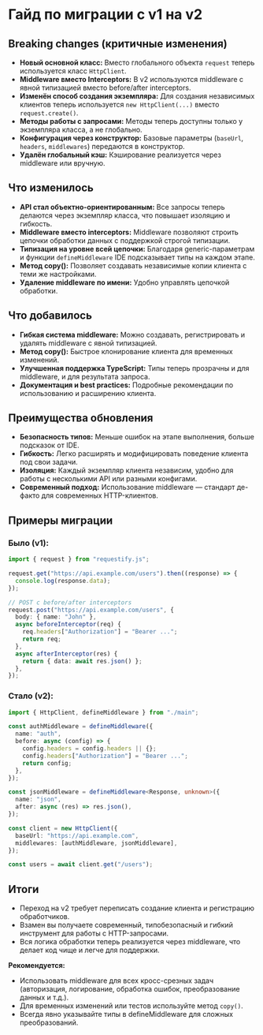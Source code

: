 # Гайд по миграции с v1 на v2

## Breaking changes (критичные изменения)

- **Новый основной класс:** Вместо глобального объекта `request` теперь используется класс `HttpClient`.
- **Middleware вместо Interceptors:** В v2 используются middleware с явной типизацией вместо before/after interceptors.
- **Изменён способ создания экземпляра:** Для создания независимых клиентов теперь используется `new HttpClient(...)` вместо `request.create()`.
- **Методы работы с запросами:** Методы теперь доступны только у экземпляра класса, а не глобально.
- **Конфигурация через конструктор:** Базовые параметры (`baseUrl`, `headers`, `middlewares`) передаются в конструктор.
- **Удалён глобальный кэш:** Кэширование реализуется через middleware или вручную.

## Что изменилось

- **API стал объектно-ориентированным:** Все запросы теперь делаются через экземпляр класса, что повышает изоляцию и гибкость.
- **Middleware вместо interceptors:** Middleware позволяют строить цепочки обработки данных с поддержкой строгой типизации.
- **Типизация на уровне всей цепочки:** Благодаря generic-параметрам и функции `defineMiddleware` IDE подсказывает типы на каждом этапе.
- **Метод copy():** Позволяет создавать независимые копии клиента с теми же настройками.
- **Удаление middleware по имени:** Удобно управлять цепочкой обработки.

## Что добавилось

- **Гибкая система middleware:** Можно создавать, регистрировать и удалять middleware с явной типизацией.
- **Метод copy():** Быстрое клонирование клиента для временных изменений.
- **Улучшенная поддержка TypeScript:** Типы теперь прозрачны и для middleware, и для результата запроса.
- **Документация и best practices:** Подробные рекомендации по использованию и расширению клиента.

## Преимущества обновления

- **Безопасность типов:** Меньше ошибок на этапе выполнения, больше подсказок от IDE.
- **Гибкость:** Легко расширять и модифицировать поведение клиента под свои задачи.
- **Изоляция:** Каждый экземпляр клиента независим, удобно для работы с несколькими API или разными конфигами.
- **Современный подход:** Использование middleware — стандарт де-факто для современных HTTP-клиентов.

## Примеры миграции

### Было (v1):

```ts
import { request } from "requestify.js";

request.get("https://api.example.com/users").then((response) => {
  console.log(response.data);
});

// POST с before/after interceptors
request.post("https://api.example.com/users", {
  body: { name: "John" },
  async beforeInterceptor(req) {
    req.headers["Authorization"] = "Bearer ...";
    return req;
  },
  async afterInterceptor(res) {
    return { data: await res.json() };
  },
});
```

### Стало (v2):

```ts
import { HttpClient, defineMiddleware } from "./main";

const authMiddleware = defineMiddleware({
  name: "auth",
  before: async (config) => {
    config.headers = config.headers || {};
    config.headers["Authorization"] = "Bearer ...";
    return config;
  },
});

const jsonMiddleware = defineMiddleware<Response, unknown>({
  name: "json",
  after: async (res) => res.json(),
});

const client = new HttpClient({
  baseUrl: "https://api.example.com",
  middlewares: [authMiddleware, jsonMiddleware],
});

const users = await client.get("/users");
```

## Итоги

- Переход на v2 требует переписать создание клиента и регистрацию обработчиков.
- Взамен вы получаете современный, типобезопасный и гибкий инструмент для работы с HTTP-запросами.
- Вся логика обработки теперь реализуется через middleware, что делает код чище и легче для поддержки.

**Рекомендуется:**

- Использовать middleware для всех кросс-срезных задач (авторизация, логирование, обработка ошибок, преобразование данных и т.д.).
- Для временных изменений или тестов используйте метод `copy()`.
- Всегда явно указывайте типы в defineMiddleware для сложных преобразований.
